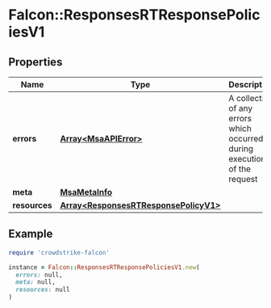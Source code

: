 # Falcon::ResponsesRTResponsePoliciesV1

## Properties

| Name | Type | Description | Notes |
| ---- | ---- | ----------- | ----- |
| **errors** | [**Array&lt;MsaAPIError&gt;**](MsaAPIError.md) | A collection of any errors which occurred during execution of the request |  |
| **meta** | [**MsaMetaInfo**](MsaMetaInfo.md) |  |  |
| **resources** | [**Array&lt;ResponsesRTResponsePolicyV1&gt;**](ResponsesRTResponsePolicyV1.md) |  |  |

## Example

```ruby
require 'crowdstrike-falcon'

instance = Falcon::ResponsesRTResponsePoliciesV1.new(
  errors: null,
  meta: null,
  resources: null
)
```

